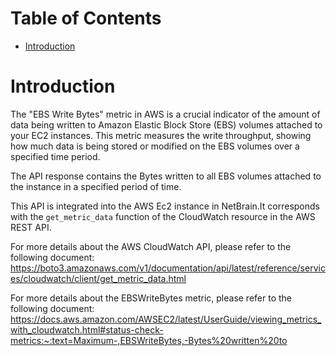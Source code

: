 # Table of Contents
- [Introduction](#introduction)

# Introduction <a name="introduction"></a>
The "EBS Write Bytes" metric in AWS is a crucial indicator of the amount of data being written to Amazon Elastic Block Store (EBS) volumes attached to your EC2 instances. This metric measures the write throughput, showing how much data is being stored or modified on the EBS volumes over a specified time period.



The API response contains the Bytes written to all EBS volumes attached to the instance in a specified period of time.



This API is integrated into the AWS Ec2 instance in NetBrain.It corresponds with the `get_metric_data` function of the CloudWatch resource in the AWS REST API.





For more details about the AWS CloudWatch API, please refer to the following document: https://boto3.amazonaws.com/v1/documentation/api/latest/reference/services/cloudwatch/client/get_metric_data.html

For more details about the EBSWriteBytes metric, please refer to the following document: https://docs.aws.amazon.com/AWSEC2/latest/UserGuide/viewing_metrics_with_cloudwatch.html#status-check-metrics:~:text=Maximum-,EBSWriteBytes,-Bytes%20written%20to

